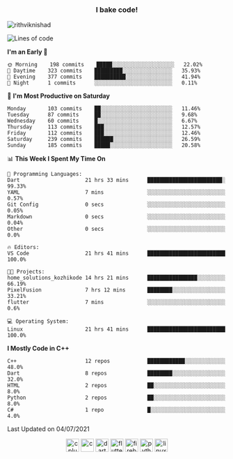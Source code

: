 <h3 align="center">I bake code!</h3>

<p align="left"> <img src="https://komarev.com/ghpvc/?username=rithviknishad" alt="rithviknishad" /> </p>

<!--START_SECTION:waka-->
![Lines of code](https://img.shields.io/badge/From%20Hello%20World%20I%27ve%20Written-695762%20lines%20of%20code-blue)

**I'm an Early 🐤** 

```text
🌞 Morning    198 commits    █████░░░░░░░░░░░░░░░░░░░░   22.02% 
🌆 Daytime    323 commits    █████████░░░░░░░░░░░░░░░░   35.93% 
🌃 Evening    377 commits    ██████████░░░░░░░░░░░░░░░   41.94% 
🌙 Night      1 commits      ░░░░░░░░░░░░░░░░░░░░░░░░░   0.11%

```
📅 **I'm Most Productive on Saturday** 

```text
Monday       103 commits    ██░░░░░░░░░░░░░░░░░░░░░░░   11.46% 
Tuesday      87 commits     ██░░░░░░░░░░░░░░░░░░░░░░░   9.68% 
Wednesday    60 commits     █░░░░░░░░░░░░░░░░░░░░░░░░   6.67% 
Thursday     113 commits    ███░░░░░░░░░░░░░░░░░░░░░░   12.57% 
Friday       112 commits    ███░░░░░░░░░░░░░░░░░░░░░░   12.46% 
Saturday     239 commits    ██████░░░░░░░░░░░░░░░░░░░   26.59% 
Sunday       185 commits    █████░░░░░░░░░░░░░░░░░░░░   20.58%

```


📊 **This Week I Spent My Time On** 

```text
💬 Programming Languages: 
Dart                     21 hrs 33 mins      ████████████████████████░   99.33% 
YAML                     7 mins              ░░░░░░░░░░░░░░░░░░░░░░░░░   0.57% 
Git Config               0 secs              ░░░░░░░░░░░░░░░░░░░░░░░░░   0.05% 
Markdown                 0 secs              ░░░░░░░░░░░░░░░░░░░░░░░░░   0.04% 
Other                    0 secs              ░░░░░░░░░░░░░░░░░░░░░░░░░   0.0%

🔥 Editors: 
VS Code                  21 hrs 41 mins      █████████████████████████   100.0%

🐱‍💻 Projects: 
home_solutions_kozhikode 14 hrs 21 mins      ████████████████░░░░░░░░░   66.19% 
PixelFusion              7 hrs 12 mins       ████████░░░░░░░░░░░░░░░░░   33.21% 
flutter                  7 mins              ░░░░░░░░░░░░░░░░░░░░░░░░░   0.6%

💻 Operating System: 
Linux                    21 hrs 41 mins      █████████████████████████   100.0%

```

**I Mostly Code in C++** 

```text
C++                      12 repos            ████████████░░░░░░░░░░░░░   48.0% 
Dart                     8 repos             ████████░░░░░░░░░░░░░░░░░   32.0% 
HTML                     2 repos             ██░░░░░░░░░░░░░░░░░░░░░░░   8.0% 
Python                   2 repos             ██░░░░░░░░░░░░░░░░░░░░░░░   8.0% 
C#                       1 repo              █░░░░░░░░░░░░░░░░░░░░░░░░   4.0%

```



 Last Updated on 04/07/2021
<!--END_SECTION:waka-->

<p align="center">
  <img src="https://devicons.github.io/devicon/devicon.git/icons/cplusplus/cplusplus-original.svg" alt="cplusplus" width="30" height="30"/>
  <img src="https://devicons.github.io/devicon/devicon.git/icons/c/c-original.svg" alt="c" width="30" height="30"/>
  <img src="https://www.vectorlogo.zone/logos/dartlang/dartlang-icon.svg" alt="dart" width="30" height="30"/>
  <img src="https://www.vectorlogo.zone/logos/flutterio/flutterio-icon.svg" alt="flutter" width="30" height="30"/> 
  <img src="https://www.vectorlogo.zone/logos/firebase/firebase-icon.svg" alt="firebase" width="30" height="30"/> 
  <img src="https://devicons.github.io/devicon/devicon.git/icons/python/python-original.svg" alt="python" width="30" height="30"/> 
  <img src="https://devicons.github.io/devicon/devicon.git/icons/linux/linux-original.svg" alt="linux" width="30" height="30"/> 
</p>
